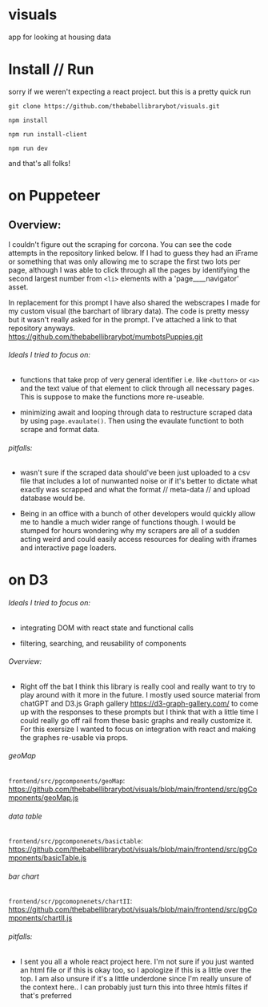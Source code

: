 # visuals
app for looking at housing data

# Install // Run

sorry if we weren't expecting a react project. but this is a pretty quick run

```
git clone https://github.com/thebabellibrarybot/visuals.git
```

```
npm install
```

```
npm run install-client
```

```
npm run dev
```

and that's all folks!

# on Puppeteer
## Overview:

I couldn't figure out the scraping for corcona. You can see the code attempts in the repository linked below. If I had to guess they had an iFrame or something that was only allowing me to scrape the first two lots per page, although I was able to click through all the pages by identifying the second largest number from `<li>` elements with a 'page____navigator' asset.

In replacement for this prompt I have also shared the webscrapes I made for my custom visual (the barchart of library data). The code is pretty messy but it wasn't really asked for in the prompt. I've attached a link to that repository anyways. https://github.com/thebabellibrarybot/mumbotsPuppies.git

###### Ideals I tried to focus on:

- functions that take prop of very general identifier i.e. like `<button>` or `<a>` and the text value of that element to click through all necessary pages. This is suppose to make the functions more re-useable.

- minimizing await and looping through data to restructure scraped data by using `page.evaulate()`. Then using the evaulate functiont to both scrape and format data. 


###### pitfalls: 

- wasn't sure if the scraped data should've been just uploaded to a csv file that includes a lot of nunwanted noise or if it's better to dictate what exactly was scrapped and what the format // meta-data // and upload database would be. 

- Being in an office with a bunch of other developers would quickly allow me to handle a much wider range of functions though.  I would be stumped for hours wondering why my scrapers are all of a sudden acting weird and could easily access resources for dealing with iframes and interactive page loaders. 

# on D3

###### Ideals I tried to focus on:
 
- integrating DOM with react state and functional calls
 
- filtering, searching, and reusability of components


###### Overview:
 
- Right off the bat I think this library is really cool and really want to try to play around with it more in the future. I mostly used source material from chatGPT and D3.js Graph gallery https://d3-graph-gallery.com/ to come up with the responses to these prompts but I think that with a little time I could really go off rail from these basic graphs and really customize it. For this exersize I wanted to focus on integration with react and making the graphes re-usable via props.  
 
 ###### geoMap 
 `frontend/src/pgcomponents/geoMap`: https://github.com/thebabellibrarybot/visuals/blob/main/frontend/src/pgComponents/geoMap.js
 
 ###### data table 
 `frontend/src/pgcomponenets/basictable`: https://github.com/thebabellibrarybot/visuals/blob/main/frontend/src/pgComponents/basicTable.js
 
 ###### bar chart 
 `frontend/scr/pgcomopnenets/chartII`: https://github.com/thebabellibrarybot/visuals/blob/main/frontend/src/pgComponents/chartII.js
 
###### pitfalls: 
 
- I sent you all a whole react project here. I'm not sure if you just wanted an html file or if this is okay too, so I apologize if this is a little over the top. I am also unsure if it's a little underdone since I'm really unsure of the context here.. I can probably just turn this into three htmls filtes if that's preferred
 
